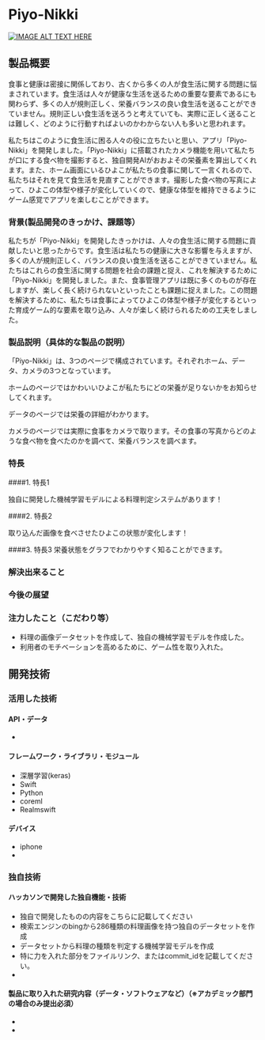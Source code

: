 # Piyo-Nikki
[![IMAGE ALT TEXT HERE](https://jphacks.com/wp-content/uploads/2021/07/JPHACKS2021_ogp.jpg)](https://www.youtube.com/watch?v=LUPQFB4QyVo)

## 製品概要
食事と健康は密接に関係しており、古くから多くの人が食生活に関する問題に悩まされています。食生活は人々が健康な生活を送るための重要な要素であるにも関わらず、多くの人が規則正しく、栄養バランスの良い食生活を送ることができていません。規則正しい食生活を送ろうと考えていても、実際に正しく送ることは難しく、どのように行動すればよいのかわからない人も多いと思われます。

私たちはこのように食生活に困る人々の役に立ちたいと思い、アプリ「Piyo-Nikki」を開発しました。「Piyo-Nikki」に搭載されたカメラ機能を用いて私たちが口にする食べ物を撮影すると、独自開発AIがおおよその栄養素を算出してくれます。また、ホーム画面にいるひよこが私たちの食事に関して一言くれるので、私たちはそれを見て食生活を見直すことができます。撮影した食べ物の写真によって、ひよこの体型や様子が変化していくので、健康な体型を維持できるようにゲーム感覚でアプリを楽しむことができます。

### 背景(製品開発のきっかけ、課題等）
私たちが「Piyo-Nikki」を開発したきっかけは、人々の食生活に関する問題に貢献したいと思ったからです。食生活は私たちの健康に大きな影響を与えますが、多くの人が規則正しく、バランスの良い食生活を送ることができていません。私たちはこれらの食生活に関する問題を社会の課題と捉え、これを解決するために「Piyo-Nikki」を開発しました。また、食事管理アプリは既に多くのものが存在しますが、楽しく長く続けられないといったことも課題に捉えました。この問題を解決するために、私たちは食事によってひよこの体型や様子が変化するといった育成ゲーム的な要素を取り込み、人々が楽しく続けられるための工夫をしました。

### 製品説明（具体的な製品の説明）
「Piyo-Nikki」は、3つのページで構成されています。それぞれホーム、データ、カメラの3つとなっています。

ホームのページではかわいいひよこが私たちにどの栄養が足りないかをお知らせしてくれます。


データのページでは栄養の詳細がわかります。


カメラのページでは実際に食事をカメラで取ります。その食事の写真からどのような食べ物を食べたのかを調べて、栄養バランスを調べます。

### 特長
####1. 特長1

独自に開発した機械学習モデルによる料理判定システムがあります！


####2. 特長2

取り込んだ画像を食べさせたひよこの状態が変化します！



####3. 特長3
栄養状態をグラフでわかりやすく知ることができます。


### 解決出来ること

### 今後の展望
### 注力したこと（こだわり等）
* 料理の画像データセットを作成して、独自の機械学習モデルを作成した。
* 利用者のモチベーションを高めるために、ゲーム性を取り入れた。

## 開発技術
### 活用した技術
#### API・データ
* 


#### フレームワーク・ライブラリ・モジュール
* 深層学習(keras)
* Swift
* Python
* coreml
* Realmswift

#### デバイス
* iphone
* 

### 独自技術
#### ハッカソンで開発した独自機能・技術
* 独自で開発したものの内容をこちらに記載してください
* 検索エンジンのbingから286種類の料理画像を持つ独自のデータセットを作成
* データセットから料理の種類を判定する機械学習モデルを作成
* 特に力を入れた部分をファイルリンク、またはcommit_idを記載してください。
* 

#### 製品に取り入れた研究内容（データ・ソフトウェアなど）（※アカデミック部門の場合のみ提出必須）
* 
* 
